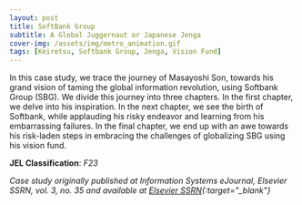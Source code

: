 ```yaml
---
layout: post
title: SoftBank Group
subtitle: A Global Juggernaut or Japanese Jenga
cover-img: /assets/img/metro_animation.gif
tags: [Keiretsu, Softbank Group, Jenga, Vision Fund]
---
```


In this case study, we trace the journey of Masayoshi Son, towards his grand vision of taming the global information revolution, using Softbank Group (SBG). We divide this journey into three chapters. In the first chapter, we delve into his inspiration. In the next chapter, we see the birth of Softbank, while applauding his risky endeavor and learning from his embarrassing failures. In the final chapter, we end up with an awe towards his risk-laden steps in embracing the challenges of globalizing SBG using his vision fund.

**JEL Classification**: *F23*

*Case study originally published at Information Systems eJournal, Elsevier SSRN, vol. 3, no. 35 and available at [Elsevier SSRN](https://papers.ssrn.com/sol3/papers.cfm?abstract_id=3545035){:target="_blank"}*
